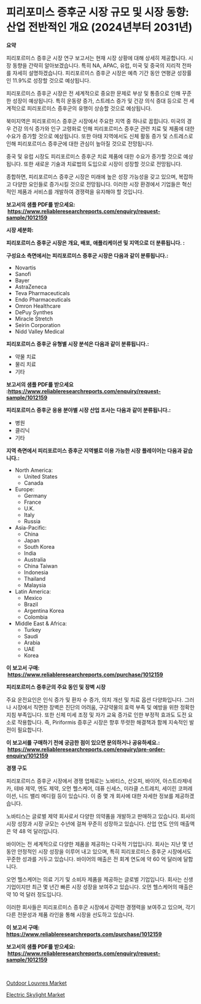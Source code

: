 <p><h1>피리포미스 증후군 시장 규모 및 시장 동향: 산업 전반적인 개요 (2024년부터 2031년)</h1></p><p><strong>요약</strong></p>
<p><p>피리포르미스 증후군 시장 연구 보고서는 현재 시장 상황에 대해 상세히 제공합니다. 시장 동향을 간략히 알아보겠습니다. 특히 NA, APAC, 유럽, 미국 및 중국의 지리적 전파를 자세히 설명하겠습니다. 피리포르미스 증후군 시장은 예측 기간 동안 연평균 성장률인 11.9%로 성장할 것으로 예상됩니다.</p><p>피리포르미스 증후군 시장은 전 세계적으로 중요한 문제로 부상 및 통증으로 인해 꾸준한 성장이 예상됩니다. 특히 운동량 증가, 스트레스 증가 및 건강 의식 증대 등으로 전 세계적으로 피리포르미스 증후군의 유행이 상승할 것으로 예상됩니다.</p><p>북미지역은 피리포르미스 증후군 시장에서 주요한 지역 중 하나로 꼽힙니다. 미국의 경우 건강 의식 증가와 인구 고령화로 인해 피리포르미스 증후군 관련 치료 및 제품에 대한 수요가 증가할 것으로 예상됩니다. 또한 아태 지역에서도 신체 활동 증가 및 스트레스로 인해 피리포르미스 증후군에 대한 관심이 높아질 것으로 전망됩니다.</p><p>중국 및 유럽 시장도 피리포르미스 증후군 치료 제품에 대한 수요가 증가할 것으로 예상됩니다. 또한 새로운 기술과 치료법의 도입으로 시장이 성장할 것으로 전망됩니다.</p><p>종합하면, 피리포르미스 증후군 시장은 미래에 높은 성장 가능성을 갖고 있으며, 복잡하고 다양한 요인들로 증가시킬 것으로 전망됩니다. 이러한 시장 환경에서 기업들은 혁신적인 제품과 서비스를 개발하여 경쟁력을 유지해야 할 것입니다.</p></p>
<p><strong>보고서의 샘플 PDF를 받으세요: &nbsp;<a href="https://www.reliableresearchreports.com/enquiry/request-sample/1012159">https://www.reliableresearchreports.com/enquiry/request-sample/1012159</a></strong></p>
<p><strong>시장 세분화:</strong></p>
<p><strong> 피리포르미스 증후군 시장은 개요, 배포, 애플리케이션 및 지역으로 더 분류됩니다. :</strong></p>
<p><strong>구성요소 측면에서는 피리포르미스 증후군 시장은 다음과 같이 분류됩니다.:</strong></p>
<p><ul><li>Novartis</li><li>Sanofi</li><li>Bayer</li><li>AstraZeneca</li><li>Teva Pharmaceuticals</li><li>Endo Pharmaceuticals</li><li>Omron Healthcare</li><li>DePuy Synthes</li><li>Miracle Stretch</li><li>Seirin Corporation</li><li>Nidd Valley Medical</li></ul></p>
<p><strong> 피리포르미스 증후군 유형별 시장 분석은 다음과 같이 분류됩니다.:</strong></p>
<p><ul><li>약물 치료</li><li>물리 치료</li><li>기타</li></ul></p>
<p><strong>보고서의 샘플 PDF를 받으세요 :<a href="https://www.reliableresearchreports.com/enquiry/request-sample/1012159">https://www.reliableresearchreports.com/enquiry/request-sample/1012159</a></strong></p>
<p><strong> 피리포르미스 증후군 응용 분야별 시장 산업 조사는 다음과 같이 분류됩니다.:</strong></p>
<p><ul><li>병원</li><li>클리닉</li><li>기타</li></ul></p>
<p><strong>지역 측면에서 피리포르미스 증후군 지역별로 이용 가능한 시장 플레이어는 다음과 같습니다.:</strong></p>
<p><ul>
    <li>
        North America:
        <ul>
            <li>United States</li>
            <li>Canada</li>
        </ul>
    </li>
    <li>
        Europe:
        <ul>
            <li>Germany</li>
            <li>France</li>
            <li>U.K.</li>
            <li>Italy</li>
            <li>Russia</li>
        </ul>
    </li>
    <li>
        Asia-Pacific:
        <ul>
            <li>China</li>
            <li>Japan</li>
            <li>South Korea</li>
            <li>India</li>
            <li>Australia</li>
            <li>China Taiwan</li>
            <li>Indonesia</li>
            <li>Thailand</li>
            <li>Malaysia</li>
        </ul>
    </li>
    <li>
        Latin America:
        <ul>
            <li>Mexico</li>
            <li>Brazil</li>
            <li>Argentina Korea</li>
            <li>Colombia</li>
        </ul>
    </li>
    <li>
        Middle East & Africa:
        <ul>
            <li>Turkey</li>
            <li>Saudi</li>
            <li>Arabia</li>
            <li>UAE</li>
            <li>Korea</li>
        </ul>
    </li>
    </ul></p>
<p><strong>이 보고서 구매: &nbsp;<a href="https://www.reliableresearchreports.com/purchase/1012159">https://www.reliableresearchreports.com/purchase/1012159</a></strong></p>
<p><strong>피리포르미스 증후군의 주요 동인 및 장벽 시장</strong></p>
<p><p>주요 운전요인은 인식 증가 및 환자 수 증가, 의치 개선 및 치료 옵션 다양화입니다. 그러나 시장에서 직면한 장벽은 진단의 어려움, 구강약물의 효력 부족 및 예방을 위한 정확한 지침 부족입니다. 또한 신체 미세 조정 및 자가 교육 증가로 인한 부정적 효과도 도전 요소로 작용합니다. 즉, Piriformis 증후군 시장은 향후 뚜렷한 해결책과 함께 지속적인 발전이 필요합니다.</p></p>
<p><strong>이 보고서를 구매하기 전에 궁금한 점이 있으면 문의하거나 공유하세요.: &nbsp;<a href="https://www.reliableresearchreports.com/enquiry/pre-order-enquiry/1012159">https://www.reliableresearchreports.com/enquiry/pre-order-enquiry/1012159</a></strong></p>
<p><strong>경쟁 구도</strong></p>
<p><p>피리포르미스 증후군 시장에서 경쟁 업체로는 노바티스, 산오피, 바이어, 아스트라제네카, 테바 제약, 엔도 제약, 오먼 헬스케어, 데퓨 신세스, 미라클 스트레치, 세이린 코퍼레이션, 니드 밸리 메디컬 등이 있습니다. 이 중 몇 개 회사에 대한 자세한 정보를 제공하겠습니다.</p><p>노바티스는 글로벌 제약 회사로서 다양한 의약품을 개발하고 판매하고 있습니다. 회사의 시장 성장과 시장 규모는 수년에 걸쳐 꾸준히 성장하고 있습니다. 산업 연도 안의 매출액은 약 48 억 달러입니다.</p><p>바이어는 전 세계적으로 다양한 제품을 제공하는 다국적 기업입니다. 회사는 지난 몇 년 동안 안정적인 시장 성장을 이루어 내고 있으며, 특히 피리포르미스 증후군 시장에서도 꾸준한 성과를 거두고 있습니다. 바이어의 매출은 전 회계 연도에 약 60 억 달러에 달합니다.</p><p>오먼 헬스케어는 의료 기기 및 소비자 제품을 제공하는 글로벌 기업입니다. 회사는 신생 기업이지만 최근 몇 년간 빠른 시장 성장을 보여주고 있습니다. 오먼 헬스케어의 매출은 약 10 억 달러 정도입니다.</p><p>이러한 회사들은 피리포르미스 증후군 시장에서 강력한 경쟁력을 보여주고 있으며, 각기 다른 전문성과 제품 라인을 통해 시장을 선도하고 있습니다.</p></p>
<p><strong>이 보고서 구매: &nbsp; <a href="https://www.reliableresearchreports.com/purchase/1012159">https://www.reliableresearchreports.com/purchase/1012159</a></strong></p>
<p><strong>보고서의 샘플 PDF를 받으세요: &nbsp;<a href="https://www.reliableresearchreports.com/enquiry/request-sample/1012159">https://www.reliableresearchreports.com/enquiry/request-sample/1012159</a></strong><strong></strong></p>
<p>&nbsp;</p>
<p><p><a href="https://github.com/gamblestampleyjenny50m5sl6/Market-Research-Report-List-1/blob/main/outdoor-louvres-market.md">Outdoor Louvres Market</a></p><p><a href="https://github.com/nicholepatriciadoylenwnrjr0/Market-Research-Report-List-1/blob/main/electric-skylight-market.md">Electric Skylight Market</a></p></p>